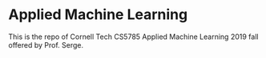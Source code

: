 # Applied Machine Learning
This is the repo of Cornell Tech CS5785 Applied Machine Learning 2019 fall offered by Prof. Serge.
